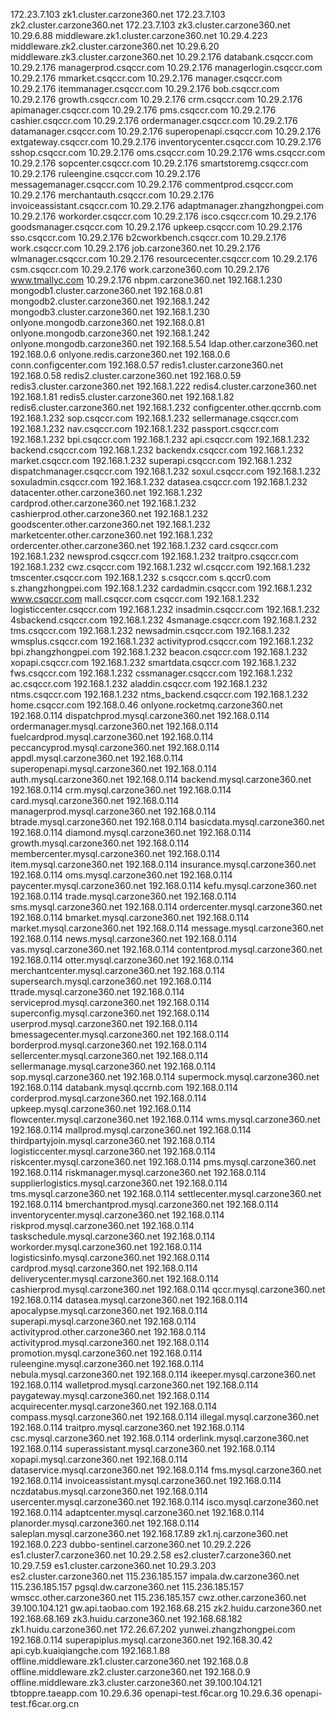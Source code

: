 172.23.7.103 zk1.cluster.carzone360.net
172.23.7.103 zk2.cluster.carzone360.net
172.23.7.103 zk3.cluster.carzone360.net
10.29.6.88 middleware.zk1.cluster.carzone360.net
10.29.4.223 middleware.zk2.cluster.carzone360.net
10.29.6.20 middleware.zk3.cluster.carzone360.net
10.29.2.176 databank.csqccr.com
10.29.2.176 managerprod.csqccr.com
10.29.2.176 managerlogin.csqccr.com
10.29.2.176 mmarket.csqccr.com
10.29.2.176 manager.csqccr.com
10.29.2.176 itemmanager.csqccr.com
10.29.2.176 bob.csqccr.com
10.29.2.176 growth.csqccr.com
10.29.2.176 crm.csqccr.com
10.29.2.176 apimanager.csqccr.com
10.29.2.176 pms.csqccr.com
10.29.2.176 cashier.csqccr.com
10.29.2.176 ordermanager.csqccr.com
10.29.2.176 datamanager.csqccr.com
10.29.2.176 superopenapi.csqccr.com
10.29.2.176 extgateway.csqccr.com
10.29.2.176 inventorycenter.csqccr.com
10.29.2.176 sshop.csqccr.com
10.29.2.176 oms.csqccr.com
10.29.2.176 wms.csqccr.com
10.29.2.176 sopcenter.csqccr.com
10.29.2.176 smartstoremg.csqccr.com
10.29.2.176 ruleengine.csqccr.com
10.29.2.176 messagemanager.csqccr.com
10.29.2.176 commentprod.csqccr.com
10.29.2.176 merchantauth.csqccr.com
10.29.2.176 invoiceassistant.csqccr.com
10.29.2.176 adaptmanager.zhangzhongpei.com
10.29.2.176 workorder.csqccr.com
10.29.2.176 isco.csqccr.com
10.29.2.176 goodsmanager.csqccr.com
10.29.2.176 upkeep.csqccr.com
10.29.2.176 sso.csqccr.com
10.29.2.176 b2cworkbench.csqccr.com
10.29.2.176 work.csqccr.com
10.29.2.176 job.carzone360.net
10.29.2.176 wlmanager.csqccr.com
10.29.2.176 resourcecenter.csqccr.com
10.29.2.176 csm.csqccr.com
10.29.2.176 work.carzone360.com
10.29.2.176 www.tmallyc.com
10.29.2.176 nbpm.carzone360.net
192.168.1.230 mongodb1.cluster.carzone360.net
192.168.0.81 mongodb2.cluster.carzone360.net
192.168.1.242 mongodb3.cluster.carzone360.net
192.168.1.230 onlyone.mongodb.carzone360.net
192.168.0.81 onlyone.mongodb.carzone360.net
192.168.1.242 onlyone.mongodb.carzone360.net
192.168.5.54 ldap.other.carzone360.net
192.168.0.6 onlyone.redis.carzone360.net
192.168.0.6 conn.configcenter.com
192.168.0.57 redis1.cluster.carzone360.net
192.168.0.58 redis2.cluster.carzone360.net
192.168.0.59 redis3.cluster.carzone360.net
192.168.1.222 redis4.cluster.carzone360.net
192.168.1.81 redis5.cluster.carzone360.net
192.168.1.82 redis6.cluster.carzone360.net
192.168.1.232 configcenter.other.qccrnb.com
192.168.1.232 sop.csqccr.com
192.168.1.232 sellermanage.csqccr.com
192.168.1.232 nav.csqccr.com
192.168.1.232 passport.csqccr.com
192.168.1.232 bpi.csqccr.com
192.168.1.232 api.csqccr.com
192.168.1.232 backend.csqccr.com
192.168.1.232 backendx.csqccr.com
192.168.1.232 market.csqccr.com
192.168.1.232 superapi.csqccr.com
192.168.1.232 dispatchmanager.csqccr.com
192.168.1.232 soxul.csqccr.com
192.168.1.232 soxuladmin.csqccr.com
192.168.1.232 datasea.csqccr.com
192.168.1.232 datacenter.other.carzone360.net
192.168.1.232 cardprod.other.carzone360.net
192.168.1.232 cashierprod.other.carzone360.net
192.168.1.232 goodscenter.other.carzone360.net
192.168.1.232 marketcenter.other.carzone360.net
192.168.1.232 ordercenter.other.carzone360.net
192.168.1.232 card.csqccr.com
192.168.1.232 newsprod.csqccr.com
192.168.1.232 traitpro.csqccr.com
192.168.1.232 cwz.csqccr.com
192.168.1.232 wl.csqccr.com
192.168.1.232 tmscenter.csqccr.com
192.168.1.232 s.csqccr.com s.qccr0.com s.zhangzhongpei.com
192.168.1.232 cardadmin.csqccr.com
192.168.1.232 www.csqccr.com mall.csqccr.com csqccr.com
192.168.1.232 logisticcenter.csqccr.com
192.168.1.232 insadmin.csqccr.com
192.168.1.232 4sbackend.csqccr.com
192.168.1.232 4smanage.csqccr.com
192.168.1.232 tms.csqccr.com
192.168.1.232 newsadmin.csqccr.com
192.168.1.232 wmsplus.csqccr.com
192.168.1.232 activityprod.csqccr.com
192.168.1.232 bpi.zhangzhongpei.com
192.168.1.232 beacon.csqccr.com
192.168.1.232 xopapi.csqccr.com
192.168.1.232 smartdata.csqccr.com
192.168.1.232 fws.csqccr.com
192.168.1.232 cssmanager.csqccr.com
192.168.1.232 ac.csqccr.com
192.168.1.232 aladdin.csqccr.com
192.168.1.232 ntms.csqccr.com
192.168.1.232 ntms_backend.csqccr.com
192.168.1.232 home.csqccr.com
192.168.0.46 onlyone.rocketmq.carzone360.net
192.168.0.114 dispatchprod.mysql.carzone360.net
192.168.0.114 ordermanager.mysql.carzone360.net
192.168.0.114 fuelcardprod.mysql.carzone360.net
192.168.0.114 peccancyprod.mysql.carzone360.net
192.168.0.114 appdl.mysql.carzone360.net
192.168.0.114 superopenapi.mysql.carzone360.net
192.168.0.114 auth.mysql.carzone360.net
192.168.0.114 backend.mysql.carzone360.net
192.168.0.114 crm.mysql.carzone360.net
192.168.0.114 card.mysql.carzone360.net
192.168.0.114 managerprod.mysql.carzone360.net
192.168.0.114 btrade.mysql.carzone360.net
192.168.0.114 basicdata.mysql.carzone360.net
192.168.0.114 diamond.mysql.carzone360.net
192.168.0.114 growth.mysql.carzone360.net
192.168.0.114 membercenter.mysql.carzone360.net
192.168.0.114 item.mysql.carzone360.net
192.168.0.114 insurance.mysql.carzone360.net
192.168.0.114 oms.mysql.carzone360.net
192.168.0.114 paycenter.mysql.carzone360.net
192.168.0.114 kefu.mysql.carzone360.net
192.168.0.114 trade.mysql.carzone360.net
192.168.0.114 sms.mysql.carzone360.net
192.168.0.114 ordercenter.mysql.carzone360.net
192.168.0.114 bmarket.mysql.carzone360.net
192.168.0.114 market.mysql.carzone360.net
192.168.0.114 message.mysql.carzone360.net
192.168.0.114 news.mysql.carzone360.net
192.168.0.114 vas.mysql.carzone360.net
192.168.0.114 contentprod.mysql.carzone360.net
192.168.0.114 otter.mysql.carzone360.net
192.168.0.114 merchantcenter.mysql.carzone360.net
192.168.0.114 supersearch.mysql.carzone360.net
192.168.0.114 ttrade.mysql.carzone360.net
192.168.0.114 serviceprod.mysql.carzone360.net
192.168.0.114 superconfig.mysql.carzone360.net
192.168.0.114 userprod.mysql.carzone360.net
192.168.0.114 bmessagecenter.mysql.carzone360.net
192.168.0.114 borderprod.mysql.carzone360.net
192.168.0.114 sellercenter.mysql.carzone360.net
192.168.0.114 sellermanage.mysql.carzone360.net
192.168.0.114 sop.mysql.carzone360.net
192.168.0.114 supermock.mysql.carzone360.net
192.168.0.114 databank.mysql.qccrnb.com
192.168.0.114 corderprod.mysql.carzone360.net
192.168.0.114 upkeep.mysql.carzone360.net
192.168.0.114 flowcenter.mysql.carzone360.net
192.168.0.114 wms.mysql.carzone360.net
192.168.0.114 mallprod.mysql.carzone360.net
192.168.0.114 thirdpartyjoin.mysql.carzone360.net
192.168.0.114 logisticcenter.mysql.carzone360.net
192.168.0.114 riskcenter.mysql.carzone360.net
192.168.0.114 pms.mysql.carzone360.net
192.168.0.114 riskmanager.mysql.carzone360.net
192.168.0.114 supplierlogistics.mysql.carzone360.net
192.168.0.114 tms.mysql.carzone360.net
192.168.0.114 settlecenter.mysql.carzone360.net
192.168.0.114 bmerchantprod.mysql.carzone360.net
192.168.0.114 inventorycenter.mysql.carzone360.net
192.168.0.114 riskprod.mysql.carzone360.net
192.168.0.114 taskschedule.mysql.carzone360.net
192.168.0.114 workorder.mysql.carzone360.net
192.168.0.114 logisticsinfo.mysql.carzone360.net
192.168.0.114 cardprod.mysql.carzone360.net
192.168.0.114 deliverycenter.mysql.carzone360.net
192.168.0.114 cashierprod.mysql.carzone360.net
192.168.0.114 qccr.mysql.carzone360.net
192.168.0.114 datasea.mysql.carzone360.net
192.168.0.114 apocalypse.mysql.carzone360.net
192.168.0.114 superapi.mysql.carzone360.net
192.168.0.114 activityprod.other.carzone360.net
192.168.0.114 activityprod.mysql.carzone360.net
192.168.0.114 promotion.mysql.carzone360.net
192.168.0.114 ruleengine.mysql.carzone360.net
192.168.0.114 nebula.mysql.carzone360.net
192.168.0.114 ikeeper.mysql.carzone360.net
192.168.0.114 walletprod.mysql.carzone360.net
192.168.0.114 paygateway.mysql.carzone360.net
192.168.0.114 acquirecenter.mysql.carzone360.net
192.168.0.114 compass.mysql.carzone360.net
192.168.0.114 illegal.mysql.carzone360.net
192.168.0.114 traitpro.mysql.carzone360.net
192.168.0.114 csc.mysql.carzone360.net
192.168.0.114 orderlink.mysql.carzone360.net
192.168.0.114 superassistant.mysql.carzone360.net
192.168.0.114 xopapi.mysql.carzone360.net
192.168.0.114 dataservice.mysql.carzone360.net
192.168.0.114 fms.mysql.carzone360.net
192.168.0.114 invoiceassistant.mysql.carzone360.net
192.168.0.114 nczdatabus.mysql.carzone360.net
192.168.0.114 usercenter.mysql.carzone360.net
192.168.0.114 isco.mysql.carzone360.net
192.168.0.114 adaptcenter.mysql.carzone360.net
192.168.0.114 planorder.mysql.carzone360.net
192.168.0.114 saleplan.mysql.carzone360.net
192.168.17.89 zk1.nj.carzone360.net
192.168.0.223 dubbo-sentinel.carzone360.net
10.29.2.226 es1.cluster7.carzone360.net
10.29.2.58 es2.cluster7.carzone360.net
10.29.7.59 es1.cluster.carzone360.net
10.29.3.203 es2.cluster.carzone360.net
115.236.185.157 impala.dw.carzone360.net
115.236.185.157 pgsql.dw.carzone360.net
115.236.185.157 wmscc.other.carzone360.net
115.236.185.157 cwz.other.carzone360.net
39.100.104.121 gw.api.taobao.com
192.168.68.215 zk2.huidu.carzone360.net
192.168.68.169 zk3.huidu.carzone360.net
192.168.68.182 zk1.huidu.carzone360.net
172.26.67.202 yunwei.zhangzhongpei.com
192.168.0.114 superapiplus.mysql.carzone360.net
192.168.30.42 api.cyb.kuaiqiangche.com
192.168.1.88 offline.middleware.zk1.cluster.carzone360.net
192.168.0.8 offline.middleware.zk2.cluster.carzone360.net
192.168.0.9 offline.middleware.zk3.cluster.carzone360.net
39.100.104.121 tbtoppre.taeapp.com
10.29.6.36 openapi-test.f6car.org
10.29.6.36 openapi-test.f6car.org.cn
